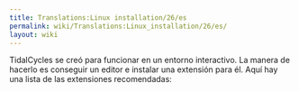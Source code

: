 ```yaml
---
title: Translations:Linux installation/26/es
permalink: wiki/Translations:Linux_installation/26/es/
layout: wiki
---
```


TidalCycles se creó para funcionar en un entorno interactivo. La manera
de hacerlo es conseguir un editor e instalar una extensión para él. Aquí
hay una lista de las extensiones recomendadas:
